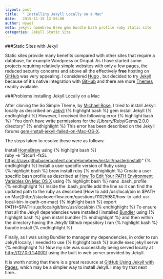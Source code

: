 ```yaml
---
layout: post
title:  " Installing Jekyll Locally on a Mac"
date:   2015-11-15 12:56:00
author: Hywel
meta: jekyll homebrew Brew gem bundle bash profile ruby static site
categories: Jekyll Static Site
---
```

###Static Sites with Jekyll  

Static sites provide many benefits compared with other sites that require a database, for example Wordpress or Drupal.  As I have started some projects requiring relatively simple websites with only a few pages, the reduced security concerns and above all the effectively **free** hosting on [GitHub](http://jgithub.com/) was very appealing.  I considered [Hugo](https://gohugo.io/) , but decided to try [Jekyll](http://jekyllrb.com/) because of it's native integration with [GitHub](http://jgithub.com/) and there are more [Themes](http://jekyllthemes.org/) readily available.

###Problems Installing Jekyll Locally on a Mac

After cloning the So Simple Theme, by [Michael Rose](http://mademistakes.com), I tried to install Jekyll locally as described on [Jekyll](http://jekyllrb.com/)
{% highlight bash %}
gem install Jekyll
{% endhighlight %}
However, I received the following error
{% highlight bash %}
"You don't have write permissions for the /Library/Ruby/Gems/2.0.0 directory"
{% endhighlight %}
This error has been described on the Jekyll forums [gem-install-jekyll-failed-on-Mac-OS-X](https://github.com/jekyll/jekyll/issues/3984).

The steps taken to resolve these were as follows:

Install [HomeBrew](http://brew.sh/) using
{% highlight bash %}  
ruby -e "$(curl -fsSL https://raw.githubusercontent.com/Homebrew/install/master/install)"
{% endhighlight %}
Install a user specific version of Ruby using  
{% highlight bash %}
brew install ruby
{% endhighlight %}
Create a user specific bash profile as described at [How To Edit Your PATH Environment Variables On Mac OS X](http://hathaway.cc/post/69201163472/how-to-edit-your-path-environment-variables-on-mac) using
{% highlight bash %}
nano .bash_profile  
{% endhighlight %}
Inside the .bash_profile add the line so it can find the updated path to the ruby as described [How to add /usr/local/bin in $PATH on Mac](http://stackoverflow.com/questions/11025980/how-to-add-usr-local-bin-in-path-on-mac)
{% highlight bash %}
export PATH=$PATH:/usr/local/git/bin:/usr/local/bin
{% endhighlight %}
To ensure that all the Jekyll dependencies were installed I installed [Bundler](http://bundler.io/) using
{% highlight bash %}
gem install bundler
{% endhighlight %}
and then  within the directory having the Jekyll/ Github repository I ran
{% highlight bash %}
bundle install
{% endhighlight %}

Finally, as I was using Bundler to manager my dependencies, in order to run Jekyll locally, I needed to use
{% highlight bash %}
bundle exec jekyll serve
{% endhighlight %}
Now my site was successfully being served locally  at http://127.0.0.1:4000/ using the built in web server provided by Jekyll.

It is worth noting that there is a great resource at [GitHub Using Jekyll with Pages](https://help.github.com/articles/using-jekyll-with-pages/), which may be a simpler way to install Jekyll.  I may try that next time...
